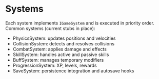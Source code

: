 # Systems

Each system implements `IGameSystem` and is executed in priority order. Common systems (current stubs in place):

- PhysicsSystem: updates positions and velocities
- CollisionSystem: detects and resolves collisions
- CombatSystem: applies damage and effects
- SkillSystem: handles active and passive skills
- BuffSystem: manages temporary modifiers
- ProgressionSystem: XP, levels, rewards
 - SaveSystem: persistence integration and autosave hooks
